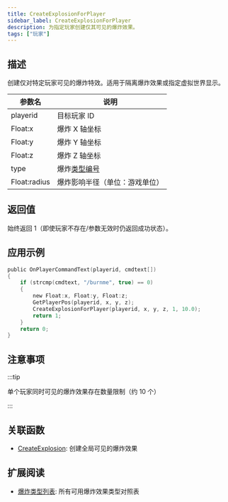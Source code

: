 ```yaml
---
title: CreateExplosionForPlayer
sidebar_label: CreateExplosionForPlayer
description: 为指定玩家创建仅其可见的爆炸效果。
tags: ["玩家"]
---
```


## 描述

创建仅对特定玩家可见的爆炸特效。适用于隔离爆炸效果或指定虚拟世界显示。

| 参数名       | 说明                                       |
| ------------ | ------------------------------------------ |
| playerid     | 目标玩家 ID                                |
| Float:x      | 爆炸 X 轴坐标                              |
| Float:y      | 爆炸 Y 轴坐标                              |
| Float:z      | 爆炸 Z 轴坐标                              |
| type         | 爆炸[类型编号](../resources/explosionlist) |
| Float:radius | 爆炸影响半径（单位：游戏单位）             |

## 返回值

始终返回 1（即使玩家不存在/参数无效时仍返回成功状态）。

## 应用示例

```c
public OnPlayerCommandText(playerid, cmdtext[])
{
    if (strcmp(cmdtext, "/burnme", true) == 0)
    {
        new Float:x, Float:y, Float:z;
        GetPlayerPos(playerid, x, y, z);
        CreateExplosionForPlayer(playerid, x, y, z, 1, 10.0);
        return 1;
    }
    return 0;
}
```

## 注意事项

:::tip

单个玩家同时可见的爆炸效果存在数量限制（约 10 个）

:::

## 关联函数

- [CreateExplosion](CreateExplosion): 创建全局可见的爆炸效果

## 扩展阅读

- [爆炸类型列表](../resources/explosionlist): 所有可用爆炸效果类型对照表
